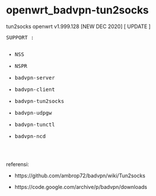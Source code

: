 # openwrt_badvpn-tun2socks
tun2socks openwrt v1.999.128 [NEW DEC 2020]
[ UPDATE ]
<pre>
SUPPORT :
<ul>
<li>NSS</li>
<li>NSPR</li>
<li>badvpn-server</li>
<li>badvpn-client</li>
<li>badvpn-tun2socks</li>
<li>badvpn-udpgw</li>
<li>badvpn-tunctl</li>
<li>badvpn-ncd</li>
</ul>
</pre>

referensi:
<ul>
  <li><p>https://github.com/ambrop72/badvpn/wiki/Tun2socks</p></li>
  <li><p>https://code.google.com/archive/p/badvpn/downloads</p></li>
</ul>
